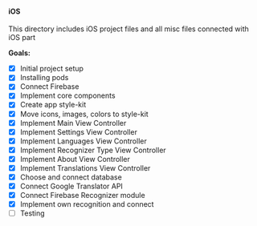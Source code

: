 #### iOS
This directory includes iOS project files and all misc files connected with iOS part

**Goals:** 
- [x] Initial project setup
- [x] Installing pods
- [x] Connect Firebase
- [x] Implement core components
- [x] Create app style-kit
- [x] Move icons, images, colors to style-kit
- [x] Implement Main View Controller
- [x] Implement Settings View Controller
- [x] Implement Languages View Controller
- [x] Implement Recognizer Type View Controller
- [x] Implement About View Controller
- [x] Implement Translations View Controller
- [x] Choose and connect database
- [x] Connect Google Translator API
- [x] Connect Firebase Recognizer module
- [x] Implement own recognition and connect
- [ ] Testing
